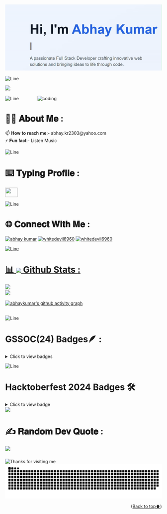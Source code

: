 ![](https://github.com/ak-0283/ak-0283/raw/main/video-ezgif.com-crop.gif)



<!-- ![logo](https://github.com/ak-0283/abhay-demo/blob/main/Blue%20Modern%20Company%20Slogan%20LinkedIn%20Banner_20240309_162350_0000.png)

<p>
  <img src="https://readme-typing-svg.herokuapp.com/?color=45ffaa&size=40&width=900&height=80&lines=Welcome+to+my+GitHub+Profile!" />
</p>

<h1 align="center">Hello! 👋 I'm Abhay Kumar, a BCA student at NERIM, Dibrugarh University.👍<br><br>
<!--   Contributor Rank #308 @ GSSoC '24 Extd | Postman API Fundamentals Expert | Hacktoberfest '24 | Contributor @ SWoC 5 | WoC 4.0 
 </h1> -->


<!-- ## Open Source Contributions
I had the privilege of being a contributor in the GirlScript Summer of Code Extended (GSSoC Extd.) 2024, where I secured a rank of 308. Building on this experience, I have applied to other prestigious open-source programs such as Social Winter of Code (SWoC) and Winter of Code 4.0 (WoC 4.0). I actively contribute to open-source projects🤝 and coding communities. I believe in the power of open-source communities. You can check out my contributions on GitHub, and feel free to connect with me if you'd like to collaborate!</h1>

![Line](https://user-images.githubusercontent.com/85225156/171937799-8fc9e255-9889-4642-9c92-6df85fb86e82.gif) -->

<!--## Google Form For Project Admin.
**(Note: This form is for project admins only.)** <br> <br>
If you're a project admin, your feedback would mean a lot to me. Kindly take a moment to fill out the form below. This will help me improve my project and ensure I meet your expectations.
[**Fill out the Google Form**](https://forms.gle/u5YSP23cdqvkpQFWA)

**Thank you for your valuable input!** -->

![Line](https://user-images.githubusercontent.com/85225156/171937799-8fc9e255-9889-4642-9c92-6df85fb86e82.gif)

[![](https://visitcount.itsvg.in/api?id=ak-0283&icon=0&color=0)](https://visitcount.itsvg.in)


<img align="right" alt="coding" width="400" src="https://camo.githubusercontent.com/2366b34bb903c09617990fb5fff4622f3e941349e846ddb7e73df872a9d21233/68747470733a2f2f63646e2e6472696262626c652e636f6d2f75736572732f3733303730332f73637265656e73686f74732f363538313234332f6176656e746f2e676966">

![Line](https://user-images.githubusercontent.com/85225156/171937799-8fc9e255-9889-4642-9c92-6df85fb86e82.gif)

# 🙋‍♂️ 𝐀𝐛𝐨𝐮𝐭 𝐌𝐞 : 
<p align="left">
 📫 𝐇𝐨𝐰 𝐭𝐨 𝐫𝐞𝐚𝐜𝐡 𝐦𝐞:- abhay.kr2303@yahoo.com<br>
 ⚡ 𝐅𝐮𝐧 𝐟𝐚𝐜𝐭:- Listen Music<br>

![Line](https://user-images.githubusercontent.com/85225156/171937799-8fc9e255-9889-4642-9c92-6df85fb86e82.gif)

# ⌨️ 𝐓𝐲𝐩𝐢𝐧𝐠 𝐏𝐫𝐨𝐟𝐥𝐢𝐞 : 
<p align="left">
<a href="https://monkeytype.com/profile/white_devil12718" target="blank"><img align="center" src="https://styles.redditmedia.com/t5_35u88g/styles/communityIcon_jw2wj4yn5vu81.png" alt="" height="30" width="40" /></a>

![Line](https://user-images.githubusercontent.com/85225156/171937799-8fc9e255-9889-4642-9c92-6df85fb86e82.gif)

<!--# 
🧑‍💻 𝐂𝐨𝐝𝐢𝐧𝐠 𝐏𝐫𝐨𝐟𝐢𝐥𝐞 : 
<p align="left">
<a href="https://www.hackerrank.com/profile/abhaykumar_2003" target="blank"><img align="center" src="https://raw.githubusercontent.com/rahuldkjain/github-profile-readme-generator/master/src/images/icons/Social/hackerrank.svg" alt="@abhaykumarghy201" height="30" width="40" /></a>
<a href="https://codeforces.com/profile/Whitedevil2803" target="blank"><img align="center" src="https://raw.githubusercontent.com/rahuldkjain/github-profile-readme-generator/master/src/images/icons/Social/codeforces.svg" alt="whitedevil2803" height="30" width="40" /></a>
<a href="https://leetcode.com/white_devil9090" target="blank"><img align="center" src="https://raw.githubusercontent.com/rahuldkjain/github-profile-readme-generator/master/src/images/icons/Social/leet-code.svg" alt="abhaykumarghy2583" height="30" width="40" /></a>


![Line](https://user-images.githubusercontent.com/85225156/171937799-8fc9e255-9889-4642-9c92-6df85fb86e82.gif)
-->

# 🌐 𝐂𝐨𝐧𝐧𝐞𝐜𝐭 𝐖𝐢𝐭𝐡 𝐌𝐞 :
<p align="left">
<a href="https://www.linkedin.com/in/abhay-kumar-117b4327b/" target="blank"><img align="center" src="https://raw.githubusercontent.com/rahuldkjain/github-profile-readme-generator/master/src/images/icons/Social/linked-in-alt.svg" alt="abhay kumar" height="30" width="40" /></a>
<a href="https://discord.com/users/762235277263241236" target="blank"><img align="center" src="https://raw.githubusercontent.com/rahuldkjain/github-profile-readme-generator/master/src/images/icons/Social/discord.svg" alt="whitedevil6960" height="30" width="40" /></a>
 <a href="https://x.com/AK_2805" target="blank"><img align="center" src="https://raw.githubusercontent.com/rahuldkjain/github-profile-readme-generator/master/src/images/icons/Social/twitter.svg" alt="whitedevil6960" height="30" width="40" />
</p>

<!--
![Line](https://user-images.githubusercontent.com/85225156/171937799-8fc9e255-9889-4642-9c92-6df85fb86e82.gif)



# 💻 Programming Languages :
![C](https://skillicons.dev/icons?i=c)
![C](https://skillicons.dev/icons?i=cpp)
![C](https://skillicons.dev/icons?i=java)
![C](https://skillicons.dev/icons?i=html)
![C](https://skillicons.dev/icons?i=css)
![C](https://skillicons.dev/icons?i=javascript) 

![Line](https://user-images.githubusercontent.com/85225156/171937799-8fc9e255-9889-4642-9c92-6df85fb86e82.gif)


# Favorite IDE'S/Editors :
![Visual Studio code](https://skillicons.dev/icons?i=vscode)


![Line](https://user-images.githubusercontent.com/85225156/171937799-8fc9e255-9889-4642-9c92-6df85fb86e82.gif)


# Version Controller :
![Github](https://skillicons.dev/icons?i=github)

![Line](https://user-images.githubusercontent.com/85225156/171937799-8fc9e255-9889-4642-9c92-6df85fb86e82.gif)


# Others :
![PostMan](https://skillicons.dev/icons?i=postman)
-->
![Line](https://user-images.githubusercontent.com/85225156/171937799-8fc9e255-9889-4642-9c92-6df85fb86e82.gif)


# 📊 <img src="https://media.giphy.com/media/iY8CRBdQXODJSCERIr/giphy.gif" width="35"><b> Github Stats </b> :
<!-- ![](https://github-readme-stats.vercel.app/api?username=ak-0283&theme=react&hide_border=true&include_all_commits=false&count_private=false)<br/> -->
![](https://github-readme-streak-stats.herokuapp.com/?user=ak-0283&theme=react&hide_border=true)<br/>
![](https://github-readme-stats.vercel.app/api/top-langs/?username=ak-0283&theme=react&hide_border=true&include_all_commits=false&count_private=false&layout=compact)
<!-- ![Repos Per Language](http://github-profile-summary-cards.vercel.app/api/cards/repos-per-language?username=ak-0283&theme=react&hide)
![Most Commit Language](http://github-profile-summary-cards.vercel.app/api/cards/most-commit-language?username=ak-0283&theme=react&hide)  -->

 <!--<p align="left">
  <a href="https://github.com/ak-0283">
     <img  src="https://github-stats-alpha.vercel.app/api/?username=ak-0283&cc=FFF1FF&tc=333333&ic=488BDA"alt ="Stats"/>
  </a>
</p>

<p align="left">
      <img  src="https://github-profile-summary-cards.vercel.app/api/cards/profile-details?username=ak-0283&theme=algolia"alt="Profile Summary Card"/>
</p> -->

[![abhaykumar's github activity graph](https://github-readme-activity-graph.vercel.app/graph?username=ak-0283&bg_color=fffff0&color=708090&line=24292e&point=24292e&area=true&hide_border=true)](https://github.com/ak-0283/github-readme-activity-graph)<br><br>

<!--![Productive Time](http://github-profile-summary-cards.vercel.app/api/cards/productive-time?username=ak-0283&theme=react&hide&utcOffset=8)-->

![Line](https://user-images.githubusercontent.com/85225156/171937799-8fc9e255-9889-4642-9c92-6df85fb86e82.gif)


<!-- # 🔝 Top Contributed Repo : 
![](https://github-contributor-stats.vercel.app/api?username=ak-0283&limit=5&theme=react&combine_all_yearly_contributions=true)

![Line](https://user-images.githubusercontent.com/85225156/171937799-8fc9e255-9889-4642-9c92-6df85fb86e82.gif)   -->

<!-- # 🏆 GitHub Trophies : 
![](https://github-profile-trophy.vercel.app/?username=ak-0283&theme=radical&no-frame=true&no-bg=true&margin-w=4)

![Line](https://user-images.githubusercontent.com/85225156/171937799-8fc9e255-9889-4642-9c92-6df85fb86e82.gif)  -->

# GSSOC(24) Badges🪶 : 

<details>
  <summary>Click to view badges</summary>
  <div style='display:flex; align-items:center; gap: 10px;' align='center'>
    <a href="https://gssoc.girlscript.tech/leaderboard">
      <img src="https://raw.githubusercontent.com/GSSoC24/Hack-Web3Conf/refs/heads/main/assets/Hack-Web3Conf%202024%20Badge%20(2).png" width="100px" height="100px" />
    </a>
    <img src="https://raw.githubusercontent.com/GSSoC24/Postman-Challenge/main/docs/assets/Postman%20White.png" width="100px" height="100px" />
    <img src="https://raw.githubusercontent.com/GSSoC24/Postman-Challenge/main/docs/assets/1.png" width="100px" height="100px" />
    <img src="https://raw.githubusercontent.com/GSSoC24/Postman-Challenge/main/docs/assets/2.png" width="100px" height="100px" />
    <img src="https://raw.githubusercontent.com/GSSoC24/Postman-Challenge/main/docs/assets/3.png" width="100px" height="100px" />
    <img src="https://raw.githubusercontent.com/GSSoC24/Postman-Challenge/main/docs/assets/4.png" width="100px" height="100px" />
    <img src="https://raw.githubusercontent.com/GSSoC24/Postman-Challenge/main/docs/assets/5.png" width="100px" height="100px" />
  </div>
</details>


![Line](https://user-images.githubusercontent.com/85225156/171937799-8fc9e255-9889-4642-9c92-6df85fb86e82.gif)

# Hacktoberfest 2024 Badges 🛠️

<details>
  <summary>Click to view badge</summary>

  [![Holopin badges](https://holopin.me/ak0283)](https://holopin.io/@ak0283)

</details>


<img src="https://user-images.githubusercontent.com/74038190/212284100-561aa473-3905-4a80-b561-0d28506553ee.gif" width="900">


# ✍️ 𝐑𝐚𝐧𝐝𝐨𝐦 𝐃𝐞𝐯 𝐐𝐮𝐨𝐭𝐞 :
![](https://quotes-github-readme.vercel.app/api?type=horizontal&theme=radical)
###
<img height="120" alt="Thanks for visiting me" width="100%" src="https://raw.githubusercontent.com/BrunnerLivio/brunnerlivio/master/images/marquee.svg" />
<br />
<img src="https://raw.githubusercontent.com/Platane/snk/output/github-contribution-grid-snake.svg" alt="Snake animation"/>



<p align="right">(<a href="#top">Back to top⬆️</a>)</p>
